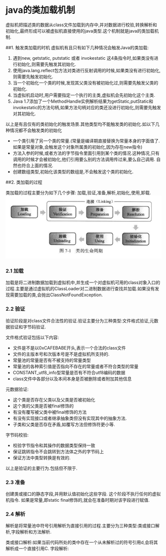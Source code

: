 # java的类加载机制

虚拟机把描述类的数据从class文件加载到内存中,并对数据进行校验,转换解析和初始化,最终形成可以被虚拟机直接使用的java类型.这个机制就是java的类加载机制.

##1. 触发类加载的时机
虚拟机有且只有如下几种情况会触发Java的类加载:
1. 遇到new, getstatic, putstatic 或者 invokestatic 这4条指令时,如果类没有进行初始化,则需要先触发其初始化.
2. 使用java.lang.reflect包方法对类进行反射调用的时候,如果类没有进行初始化,则需要先触发初始化.
3. 当一个初始化一个类的时候,发现其父类没有被初始化过,则需要先触发父类的初始化.
4. 当虚拟机启动时,用户需要指定一个执行的主类,虚拟机会先初始化这个主类.
5. Java 1.7添加了一个MethodHandle实例解析结果为getStatic,putStatic和invokestatic的方法句柄,如果方法句柄对应的类还没进行初始化,则需要先触发对其初始化.

以上是有且仅有的类初始化的触发场景.其他类型均不能触发类的初始化.如以下几种情况都不会触发类的初始化
- 一个类引用了另一个类的常量.(常量是编译期直接替换为常量本身的字面值了. 如果是常量对象,会触发这个对象所属类的初始化,因为存在new指令)
- 方法入参的时候,或者方法的字节指令里面引用到某个类的情况.这种情况,只有调用的时候才会被初始化,他们引用要么别的方法调用传过来,要么自己调用. 自然也符合上面的情况.
- 创建数组类型,初始化该类型的数组是,不会触发这个类的初始化.

##2. 类加载的过程

类加载的过程主要分为如下几个步骤: 加载,验证,准备,解析,初始化,使用,卸载.
![类的生命周期](image/class_lifecycle.png)

### 2.1 加载
加载是将二进制数据加载到虚拟机中,并生成一个对虚拟机可用的class对象入口的过程.主要是通过虚拟机的ClassLoader对二进制数据进行查找并加载.如果没有发现需要加载的类,会抛出ClassNotFoundException.

### 2.2 验证
验证阶段是对class文件合法性的验证.验证主要分为三种类型:文件格式验证,元数据验证和字节码验证.

文件格式验证包括以下内容:
- 文件是不是以0xCAFEBABE开头,表示一个合法的class文件
- 文件的主版本号和次版本号是不是虚拟机所支持的.
- 常量池的常量是否有不被支持的常量类型
- 常量池的各种索引值是否指向不存在的常量或者不符合类型的常量
- CONSTANT_utf8_info型常量是否有不符合utf8编码的数据
- class文件中各部分以及本间本身是否被删除或者附加其他信息

元数据验证:
- 这个类是否存在父类以及父类是否被初始化
- 这个类的父类是否被final修饰的
- 有没有覆写被父类中被final修饰的方法
- 有没有实现接口或者继承抽象类但没有实现其中的抽象方法.
- 子类和父类是否存在矛盾,如覆写方法但修饰符更小等.

字节码校验:
- 校验字节指令和其操作的数据类型保持一致
- 保证跳转指令不会跳转到方法体之外的字节码上
- 保证方法中类型转换是有效的.

以上是验证的主要行为.包括但不限于.

### 2.3 准备
创建类或接口的静态字段,并用默认值初始化这些字段. 这个阶段不执行任何的虚拟机指令. 如果是常量,即static final修饰的,就会在准备时期对该字段进行赋值.

### 2.4 解析
解析是将常量池中符号引用解析为直接引用的过程.主要分为三种类型:类或接口解析,字段解析和方法解析.

类或接口解析:如果当前代码所处的类中存在一个从未解析过的符号引用d,会将其解析成一个直接引用C.
字段解析: